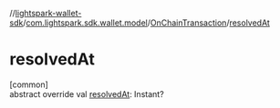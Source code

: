 //[lightspark-wallet-sdk](../../../index.md)/[com.lightspark.sdk.wallet.model](../index.md)/[OnChainTransaction](index.md)/[resolvedAt](resolved-at.md)

# resolvedAt

[common]\
abstract override val [resolvedAt](resolved-at.md): Instant?
